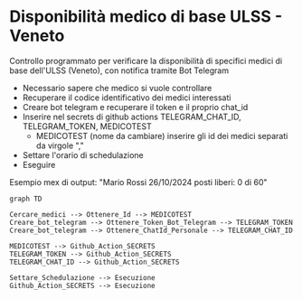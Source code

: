 # Disponibilità medico di base ULSS - Veneto

Controllo programmato per verificare la disponibilità di specifici medici di base dell'ULSS (Veneto), con notifica tramite Bot Telegram

- Necessario sapere che medico si vuole controllare
- Recuperare il codice identificativo dei medici interessati
- Creare bot telegram e recuperare il token e il proprio chat_id
- Inserire nel secrets di github actions TELEGRAM_CHAT_ID, TELEGRAM_TOKEN, MEDICOTEST
  - MEDICOTEST (nome da cambiare) inserire gli id dei medici separati da virgole ","
- Settare l'orario di schedulazione
- Eseguire

Esempio mex di output:
"Mario Rossi  26/10/2024  posti liberi: 0 di 60"


``` mermaid
graph TD

Cercare_medici --> Ottenere_Id --> MEDICOTEST
Creare_bot_telegram --> Ottenere_Token_Bot_Telegram --> TELEGRAM_TOKEN
Creare_bot_telegram --> Ottenere_ChatId_Personale --> TELEGRAM_CHAT_ID

MEDICOTEST --> Github_Action_SECRETS
TELEGRAM_TOKEN --> Github_Action_SECRETS
TELEGRAM_CHAT_ID --> Github_Action_SECRETS

Settare_Schedulazione --> Esecuzione
Github_Action_SECRETS --> Esecuzione
```

